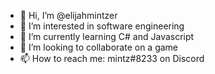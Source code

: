 - 👋 Hi, I’m @elijahmintzer
- 👀 I’m interested in software engineering
- 🌱 I’m currently learning C# and Javascript
- 💞️ I’m looking to collaborate on a game
- 📫 How to reach me: mintz#8233 on Discord

<!---
elijahmintzer/elijahmintzer is a ✨ special ✨ repository because its `README.md` (this file) appears on your GitHub profile.
You can click the Preview link to take a look at your changes.
--->
